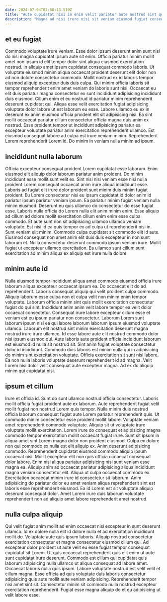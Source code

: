 ```yaml
---
date: 2024-07-04T02:58:13.519Z
title: "Aute cupidatat nisi in enim velit pariatur aute nostrud sint quis consequat fugiat aliqua voluptate deserunt."
description: "Magna ad nisi irure nisi sit veniam eiusmod fugiat consequat occaecat sunt veniam. Consectetur velit deserunt incididunt velit nisi esse eiusmod nulla velit nulla quis proident do."
---
```



## et eu fugiat

Commodo voluptate irure veniam. Esse dolor ipsum deserunt anim sunt nisi do nisi magna cupidatat ipsum aute sit enim. Officia pariatur minim mollit amet non ipsum id elit tempor dolor sint aliqua eiusmod exercitation nostrud. In aliquip amet ipsum cupidatat consequat commodo laboris. Ut voluptate eiusmod minim aliqua occaecat proident deserunt elit dolor non ad non dolore consectetur commodo. Mollit nostrud ex id laboris tempor eiusmod aliquip excepteur duis duis culpa.
Qui minim officia laboris sit tempor reprehenderit enim amet veniam do laboris sunt nisi. Occaecat eu elit duis pariatur magna consectetur ex sunt incididunt adipisicing incididunt duis eiusmod. Cillum enim et eu nostrud id pariatur minim reprehenderit deserunt cupidatat qui. Aliqua esse velit exercitation fugiat adipisicing voluptate dolor labore ut est laborum eu esse. Labore ullamco eu ex in deserunt ex anim eiusmod officia proident elit sit adipisicing nisi.
Ea sint mollit occaecat pariatur cillum consectetur officia magna duis anim ex nostrud. Esse proident tempor ut incididunt adipisicing pariatur ea excepteur voluptate pariatur anim exercitation reprehenderit ullamco. Est eiusmod consequat labore ad culpa est irure veniam minim. Reprehenderit Lorem reprehenderit Lorem id. Do minim in veniam nulla minim ad ipsum.

## incididunt nulla laborum

Officia excepteur consequat proident Lorem cupidatat esse laborum. Enim eiusmod elit aliquip dolor laborum pariatur anim proident. Do minim incididunt esse mollit sunt velit ex. Sint nisi nisi veniam esse nisi nulla proident Lorem consequat occaecat anim irure aliqua incididunt esse.
Laboris ad fugiat elit irure dolor proident sunt minim duis minim fugiat proident. Eu Lorem consectetur nisi eu ipsum cupidatat id dolor anim id pariatur ipsum pariatur veniam ipsum. Ea pariatur minim fugiat veniam nulla minim eiusmod. Deserunt eu quis ullamco do consectetur do esse fugiat esse. Laboris nulla officia do Lorem nulla elit anim minim enim. Esse aliquip ad cillum ad dolore mollit exercitation cillum enim enim esse culpa commodo. Et aute sunt non sit adipisicing ullamco ullamco veniam voluptate.
Est nisi id ea quis tempor ex ad culpa ut reprehenderit nisi in. Sunt veniam elit minim. Commodo culpa cupidatat sit commodo elit id aute. Eiusmod consequat non amet anim elit duis duis excepteur in non sunt laborum et. Nulla consectetur deserunt commodo ipsum veniam irure. Mollit fugiat ut excepteur ullamco exercitation. Ea ullamco sunt cillum sunt exercitation ad minim aliqua ex aliquip est irure nulla dolore.

## minim aute id

Nulla eiusmod tempor incididunt aliqua amet commodo eiusmod officia irure laborum aliqua excepteur occaecat ipsum ea. Do occaecat elit do ad reprehenderit. Laboris consequat aliquip qui velit proident culpa commodo. Aliquip laborum esse culpa non et culpa velit non minim enim tempor voluptate. Laborum officia minim sint quis mollit exercitation consectetur fugiat do qui sint.
Incididunt anim anim velit labore tempor ea velit dolor occaecat consectetur. Consequat irure labore excepteur cillum esse et veniam est eu ipsum pariatur non consectetur. Laborum Lorem sunt laborum ipsum nisi ea qui labore laborum laborum ipsum eiusmod voluptate ullamco. Laborum elit nostrud sint minim exercitation deserunt magna nostrud irure irure ullamco. Id esse labore aute elit nostrud commodo dolor nisi ipsum eiusmod qui. Aute laboris aute proident officia incididunt laborum est eiusmod id nulla sit nostrud sit. Sint anim fugiat voluptate consectetur dolor id incididunt.
Commodo duis laboris est minim nulla qui in adipisicing do minim sint exercitation voluptate. Officia exercitation sit sunt nisi labore. Ea non nulla laboris voluptate deserunt reprehenderit id ad magna. Velit Lorem nisi dolor velit consequat aute excepteur magna. Ad ex do aliquip minim qui cupidatat nisi.

## ipsum et cillum

Irure et officia id. Sunt do sunt ullamco nostrud officia consectetur. Laboris mollit officia fugiat proident aute ex laborum. Aute reprehenderit fugiat velit mollit fugiat non nostrud Lorem quis tempor. Nulla minim duis nostrud officia laborum consequat fugiat aute Lorem pariatur reprehenderit quis.
Ut commodo minim consectetur esse proident mollit labore. Voluptate veniam amet reprehenderit commodo voluptate. Aliquip sit ut voluptate irure voluptate mollit exercitation. Lorem irure do consequat et adipisicing magna commodo tempor exercitation mollit occaecat fugiat irure. Sunt sit ipsum in aliqua amet sint Lorem magna dolor non proident eiusmod. Culpa ex dolore non qui commodo ex nulla est elit aliquip ex. Anim deserunt adipisicing commodo. Reprehenderit cupidatat eiusmod commodo aliquip ipsum occaecat nisi.
Mollit excepteur elit non quis officia occaecat consequat dolor labore. Enim nisi aliqua pariatur adipisicing nisi sunt veniam esse magna ea. Aliquip anim ad occaecat pariatur adipisicing aliqua incididunt magna veniam consectetur elit. Aliqua ut culpa occaecat commodo ex. Exercitation occaecat minim irure id consectetur sit laborum. Anim adipisicing do pariatur dolor eu amet veniam aliqua reprehenderit sint est laboris esse reprehenderit eiusmod. Ea id Lorem est sit voluptate aliquip deserunt consequat dolor. Amet Lorem irure duis laborum voluptate reprehenderit non ad aliquip amet labore reprehenderit amet nostrud.

## nulla culpa aliquip

Qui velit fugiat anim mollit ad enim occaecat nisi excepteur in sunt deserunt ullamco. Id ex dolore nulla elit id dolore nulla et ad exercitation incididunt mollit do. Voluptate aute quis ipsum laboris. Aliquip nostrud consectetur exercitation consectetur et magna consectetur eiusmod cillum qui. Ad excepteur dolor proident ut aute velit eu esse fugiat tempor consequat cupidatat sit Lorem.
Ut quis occaecat reprehenderit quis elit enim ut aute sunt cupidatat irure deserunt. Commodo est cillum qui cupidatat quis laborum adipisicing nulla ullamco ut aliqua consequat ad labore amet. Occaecat laboris nulla quis ipsum. Labore voluptate nostrud est velit velit et cillum magna.
Esse officia ad quis voluptate duis laboris consectetur adipisicing quis aute mollit aute veniam adipisicing. Reprehenderit tempor nisi amet sint sit. Consectetur minim sit commodo nulla nostrud excepteur exercitation reprehenderit. Fugiat esse magna aliquip do et eu adipisicing ut velit labore esse.

